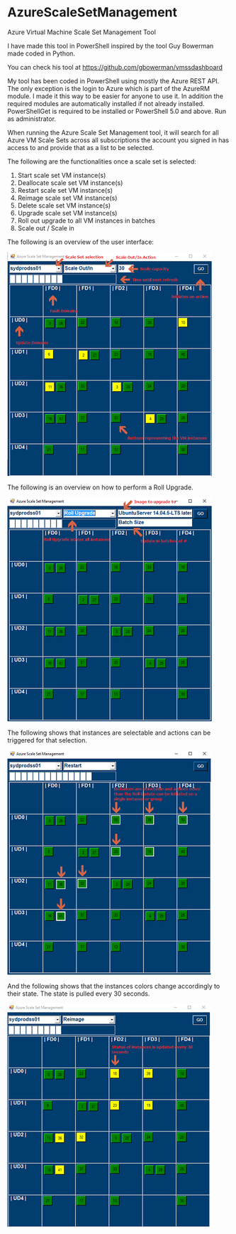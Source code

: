 # AzureScaleSetManagement
Azure Virtual Machine Scale Set Management Tool

I have made this tool in PowerShell inspired by the tool Guy Bowerman made coded in Python.

You can check his tool at https://github.com/gbowerman/vmssdashboard

My tool has been coded in PowerShell using mostly the Azure REST API. The only exception is the login to Azure which is part of the AzureRM module. I made it this way to be easier for anyone to use it. In addition the required modules are automatically installed if not already installed. PowerShellGet is required to be installed or PowerShell 5.0 and above. Run as administrator.

When running the Azure Scale Set Management tool, it will search for all Azure VM Scale Sets across all subscriptions the account you signed in has access to and provide that as a list to be selected.

The following are the functionalities once a scale set is selected:

1.  Start scale set VM instance(s)
2.  Deallocate scale set VM instance(s)
3.  Restart scale set VM instance(s)
4.  Reimage scale set VM instance(s)
5.  Delete scale set VM instance(s)
6.  Upgrade scale set VM instance(s)
7.  Roll out upgrade to all VM instances in batches
8.  Scale out / Scale in

The following is an overview of the user interface:

![alt text](https://github.com/fbinotto/AzureScaleSetManagement/blob/master/pictures/ss01.PNG)

The following is an overview on how to perform a Roll Upgrade.

![alt text](https://github.com/fbinotto/AzureScaleSetManagement/blob/master/pictures/ss03.PNG)

The following shows that instances are selectable and actions can be triggered for that selection.

![alt text](https://github.com/fbinotto/AzureScaleSetManagement/blob/master/pictures/ss04.PNG)

And the following shows that the instances colors change accordingly to their state. The state is pulled every 30 seconds.

![alt text](https://github.com/fbinotto/AzureScaleSetManagement/blob/master/pictures/ss05.PNG)

